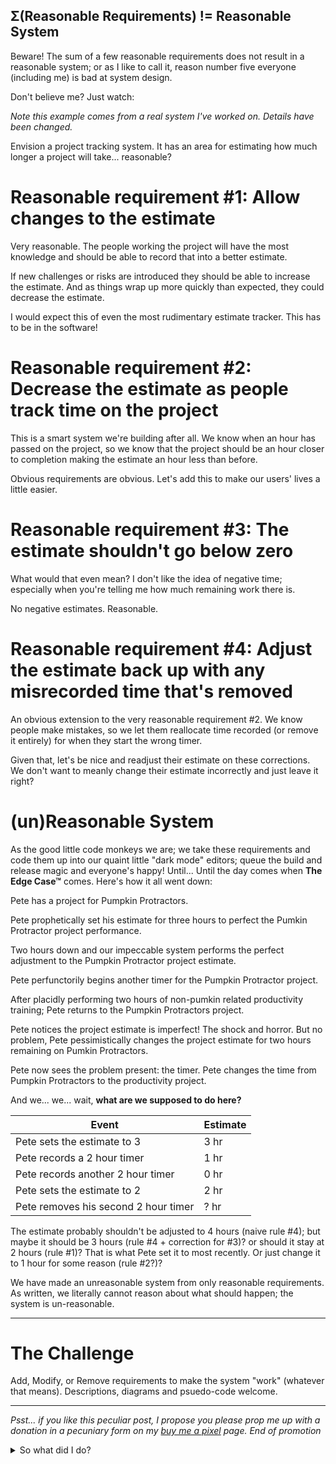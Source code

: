 ## Σ(Reasonable Requirements) != Reasonable System

Beware! The sum of a few reasonable requirements does not result in a reasonable system; or as I like to call it, reason number five everyone (including me) is bad at system design.

Don't believe me? Just watch:

_Note this example comes from a real system I've worked on. Details have been changed._

Envision a project tracking system. It has an area for estimating how much longer a project will take... reasonable?

# Reasonable requirement #1: Allow changes to the estimate

Very reasonable. The people working the project will have the most knowledge and should be able to record that into a better estimate.

If new challenges or risks are introduced they should be able to increase the estimate. And as things wrap up more quickly than expected, they could decrease the estimate.

I would expect this of even the most rudimentary estimate tracker. This has to be in the software!

# Reasonable requirement #2: Decrease the estimate as people track time on the project

This is a smart system we're building after all. We know when an hour has passed on the project, so we know that the project should be an hour closer to completion making the estimate an hour less than before.

Obvious requirements are obvious. Let's add this to make our users' lives a little easier.

# Reasonable requirement #3: The estimate shouldn't go below zero

What would that even mean? I don't like the idea of negative time; especially when you're telling me how much remaining work there is.

No negative estimates. Reasonable.

# Reasonable requirement #4: Adjust the estimate back up with any misrecorded time that's removed

An obvious extension to the very reasonable requirement #2. We know people make mistakes, so we let them reallocate time recorded (or remove it entirely) for when they start the wrong timer.

Given that, let's be nice and readjust their estimate on these corrections. We don't want to meanly change their estimate incorrectly and just leave it right?

# (un)Reasonable System

As the good little code monkeys we are; we take these requirements and code them up into our quaint little "dark mode" editors; queue the build and release magic and everyone's happy! Until... Until the day comes when **The Edge Case™** comes. Here's how it all went down:

Pete has a project for Pumpkin Protractors.

Pete prophetically set his estimate for three hours to perfect the Pumkin Protractor project performance.

Two hours down and our impeccable system performs the perfect adjustment to the Pumpkin Protractor project estimate.

Pete perfunctorily begins another timer for the Pumpkin Protractor project.

After placidly performing two hours of non-pumkin related productivity training; Pete returns to the Pumpkin Protractors project.

Pete notices the project estimate is imperfect! The shock and horror. But no problem, Pete pessimistically changes the project estimate for two hours remaining on Pumkin Protractors.

Pete now sees the problem present: the timer. Pete changes the time from Pumpkin Protractors to the productivity project. 

And we... we... wait, **what are we supposed to do here?**

| Event | Estimate |
| --- | --- |
| Pete sets the estimate to 3 | 3 hr |
| Pete records a 2 hour timer | 1 hr |
| Pete records another 2 hour timer | 0 hr |
| Pete sets the estimate to 2 | 2 hr |
| Pete removes his second 2 hour timer | ? hr |

The estimate probably shouldn't be adjusted to 4 hours (naive rule #4); but maybe it should be 3 hours (rule #4 + correction for #3)? or should it stay at 2 hours (rule #1)? That is what Pete set it to most recently. Or just change it to 1 hour for some reason (rule #2?)?

We have made an unreasonable system from only reasonable requirements. As written, we literally cannot reason about what should happen; the system is un-reasonable.

---

# The Challenge

Add, Modify, or Remove requirements to make the system "work" (whatever that means). Descriptions, diagrams and psuedo-code welcome.

---

_Psst... if you like this peculiar post, I propose you please prop me up with a donation in a pecuniary form on my [buy me a pixel](https://www.buymeacoffee.com/kallmanation) page. End of promotion_

<details>
<summary>
So what did I do?</summary>
I added another rule: Any changes to timers recorded before the last time the estimate was manually set have no effect.

This rule prefers the judgement of humans over the machine and prefers to keep estimates low rather than "unexpectedly" grow. Other rules are possible though.

So for this example the estimate will remain at 2 hours in the last row. The system has assumed Pete has the best knowledge of the future and has framed that knowledge in a statement irrespective of what corrections to the past need to be made (rather than a statement inclusive of potential corrections of history).
</details>